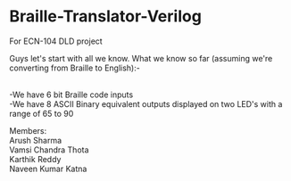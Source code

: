 # Braille-Translator-Verilog
For ECN-104 DLD project

Guys let's start with all we know.
What we know so far (assuming we're converting from Braille to English):-
  
  <br>-We have 6 bit Braille code inputs
  <br>-We have 8 ASCII Binary equivalent outputs displayed on two LED's with a range of 65 to 90
  

Members:<br>
Arush Sharma<br>
Vamsi Chandra Thota<br>
Karthik Reddy<br>
Naveen Kumar Katna
